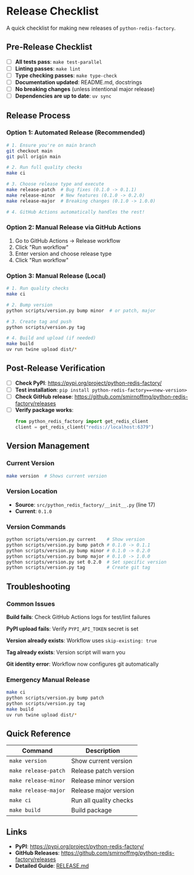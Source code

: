 # Release Checklist

A quick checklist for making new releases of `python-redis-factory`.

## Pre-Release Checklist

- [ ] **All tests pass**: `make test-parallel`
- [ ] **Linting passes**: `make lint`
- [ ] **Type checking passes**: `make type-check`
- [ ] **Documentation updated**: README.md, docstrings
- [ ] **No breaking changes** (unless intentional major release)
- [ ] **Dependencies are up to date**: `uv sync`

## Release Process

### Option 1: Automated Release (Recommended)

```bash
# 1. Ensure you're on main branch
git checkout main
git pull origin main

# 2. Run full quality checks
make ci

# 3. Choose release type and execute
make release-patch  # Bug fixes (0.1.0 -> 0.1.1)
make release-minor  # New features (0.1.0 -> 0.2.0)
make release-major  # Breaking changes (0.1.0 -> 1.0.0)

# 4. GitHub Actions automatically handles the rest!
```

### Option 2: Manual Release via GitHub Actions

1. Go to GitHub Actions → Release workflow
2. Click "Run workflow"
3. Enter version and choose release type
4. Click "Run workflow"

### Option 3: Manual Release (Local)

```bash
# 1. Run quality checks
make ci

# 2. Bump version
python scripts/version.py bump minor  # or patch, major

# 3. Create tag and push
python scripts/version.py tag

# 4. Build and upload (if needed)
make build
uv run twine upload dist/*
```

## Post-Release Verification

- [ ] **Check PyPI**: https://pypi.org/project/python-redis-factory/
- [ ] **Test installation**: `pip install python-redis-factory==<new-version>`
- [ ] **Check GitHub release**: https://github.com/smirnoffmg/python-redis-factory/releases
- [ ] **Verify package works**:
  ```python
  from python_redis_factory import get_redis_client
  client = get_redis_client("redis://localhost:6379")
  ```

## Version Management

### Current Version
```bash
make version  # Shows current version
```

### Version Location
- **Source**: `src/python_redis_factory/__init__.py` (line 17)
- **Current**: `0.1.0`

### Version Commands
```bash
python scripts/version.py current    # Show version
python scripts/version.py bump patch # 0.1.0 -> 0.1.1
python scripts/version.py bump minor # 0.1.0 -> 0.2.0
python scripts/version.py bump major # 0.1.0 -> 1.0.0
python scripts/version.py set 0.2.0  # Set specific version
python scripts/version.py tag        # Create git tag
```

## Troubleshooting

### Common Issues

**Build fails**: Check GitHub Actions logs for test/lint failures

**PyPI upload fails**: Verify `PYPI_API_TOKEN` secret is set

**Version already exists**: Workflow uses `skip-existing: true`

**Tag already exists**: Version script will warn you

**Git identity error**: Workflow now configures git automatically

### Emergency Manual Release
```bash
make ci
python scripts/version.py bump patch
python scripts/version.py tag
make build
uv run twine upload dist/*
```

## Quick Reference

| Command              | Description            |
| -------------------- | ---------------------- |
| `make version`       | Show current version   |
| `make release-patch` | Release patch version  |
| `make release-minor` | Release minor version  |
| `make release-major` | Release major version  |
| `make ci`            | Run all quality checks |
| `make build`         | Build package          |

## Links

- **PyPI**: https://pypi.org/project/python-redis-factory/
- **GitHub Releases**: https://github.com/smirnoffmg/python-redis-factory/releases
- **Detailed Guide**: [RELEASE.md](RELEASE.md) 